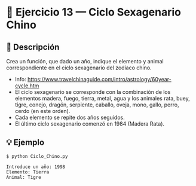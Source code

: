 # 🧮 Ejercicio 13 — Ciclo Sexagenario Chino

## 📌 Descripción


 Crea un función, que dado un año, indique el elemento 
 y animal correspondiente en el ciclo sexagenario del zodíaco chino.
 - Info: https://www.travelchinaguide.com/intro/astrology/60year-cycle.htm
 - El ciclo sexagenario se corresponde con la combinación de los elementos
   madera, fuego, tierra, metal, agua y los animales rata, buey, tigre,
   conejo, dragón, serpiente, caballo, oveja, mono, gallo, perro, cerdo
   (en este orden).
 - Cada elemento se repite dos años seguidos.
 - El último ciclo sexagenario comenzó en 1984 (Madera Rata).


## 💡 Ejemplo

    
    $ python Ciclo_Chino.py

    Introduce un año: 1998
    Elemento: Tierra
    Animal: Tigre

   
